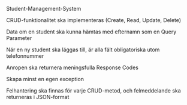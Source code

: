 
Student-Management-System

CRUD-funktionalitet ska implementeras (Create, Read, Update, Delete)

Data om en student ska kunna hämtas med efternamn som en Query Parameter

När en ny student ska läggas till, är alla fält obligatoriska utom telefonnummer

Anropen ska returnera meningsfulla Response Codes

Skapa minst en egen exception

 Felhantering ska finnas för varje CRUD-metod, och felmeddelande ska returneras i
JSON-format